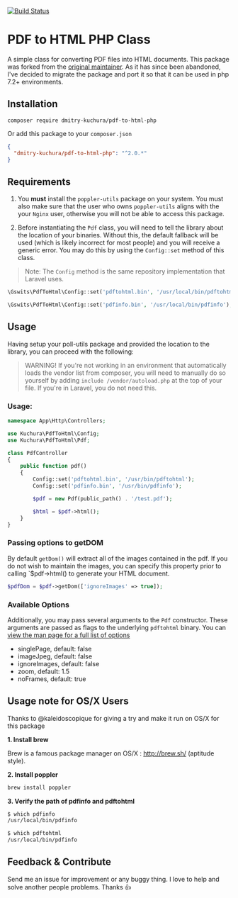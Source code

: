 [![Build Status](https://api.travis-ci.com/dmitry-kuchura/pdf-to-html-php.svg?branch=master)](https://travis-ci.org/mgufrone/pdf-to-html)

# PDF to HTML PHP Class

A simple class for converting PDF files into HTML documents. This package was forked from the [original maintainer](https://github.com/mgufrone/pdf-to-html). As it has since been abandoned, I've decided to migrate the package and port it so that it can be used in php 7.2+ environments.

## Installation

```
composer require dmitry-kuchura/pdf-to-html-php
```

Or add this package to your `composer.json`

```json
{
  "dmitry-kuchura/pdf-to-html-php": "^2.0.*"
}
```

## Requirements

1. You **must** install the `poppler-utils` package on your system. You must also make sure that the user who owns `poppler-utils` aligns with the your `Nginx` user, otherwise you will not be able to access this package.

2. Before instantiating the `Pdf` class, you will need to tell the library about the location of your binaries. Without this, the default fallback will be used (which is likely incorrect for most people) and you will receive a generic error. You may do this by using the `Config::set` method of this class.

> Note: The `Config` method is the same repository implementation that Laravel uses.

```php
\Gswits\PdfToHtml\Config::set('pdftohtml.bin', '/usr/local/bin/pdftohtml');

\Gswits\PdfToHtml\Config::set('pdfinfo.bin', '/usr/local/bin/pdfinfo');
```

## Usage

Having setup your poll-utils package and provided the location to the library, you can proceed with the following:

> WARNING! If you're not working in an environment that automatically loads the vendor list from composer, you will need to manually do so yourself by adding `include /vendor/autoload.php` at the top of your file. If you're in Laravel, you do not need this.

### Usage:

```php
namespace App\Http\Controllers;

use Kuchura\PdfToHtml\Config;
use Kuchura\PdfToHtml\Pdf;

class PdfController
{
    public function pdf()
    {
        Config::set('pdftohtml.bin', '/usr/bin/pdftohtml');
        Config::set('pdfinfo.bin', '/usr/bin/pdfinfo');

        $pdf = new Pdf(public_path() . '/test.pdf');

        $html = $pdf->html();
    }
}
```

### Passing options to getDOM

By default `getDom()` will extract all of the images contained in the pdf. If you do not wish to maintain the images, you can specify this property prior to calling `\$pdf->html() to generate your HTML document.

```php
$pdfDom = $pdf->getDom(['ignoreImages' => true]);
```

### Available Options

Additionally, you may pass several arguments to the `Pdf` constructor. These arguments are passed as flags to the underlying `pdftohtml` binary. You can [view the man page for a full list of options](https://www.mankier.com/1/pdftohtml)

- singlePage, default: false
- imageJpeg, default: false
- ignoreImages, default: false
- zoom, default: 1.5
- noFrames, default: true

## Usage note for OS/X Users

Thanks to @kaleidoscopique for giving a try and make it run on OS/X for this package

**1. Install brew**

Brew is a famous package manager on OS/X : http://brew.sh/ (aptitude style).

**2. Install poppler**

```bash
brew install poppler
```

**3. Verify the path of pdfinfo and pdftohtml**

```bash
$ which pdfinfo
/usr/local/bin/pdfinfo

$ which pdftohtml
/usr/local/bin/pdfinfo
```

## Feedback & Contribute

Send me an issue for improvement or any buggy thing. I love to help and solve another people problems. Thanks :+1:
